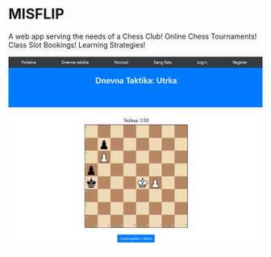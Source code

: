 # MISFLIP

A web app serving the needs of a Chess Club! 
Online Chess Tournaments!
Class Slot Bookings!
Learning Strategies!

![Example of webapp functionality](./MISFLIP.png)
